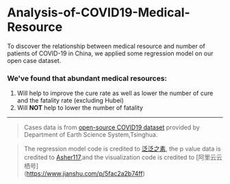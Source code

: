 # Analysis-of-COVID19-Medical-Resource


To discover the relationship between medical resource and number of patients of COVID-19 in China, we applied some regression model on our open case dataset.

### We've found that abundant medical resources:
1. Will help to improve the cure rate as well as lower the number of cure  and the fatality rate  (excluding Hubei)
2. Will **NOT** help to lower the number of fatality


--------
> Cases data is from [open-source COVID19 dataset](https://cloud.tsinghua.edu.cn/d/335fd08c06204bc49202/password：20200309) provided by Department of Earth Science System,Tsinghua. 

> The regression model code is credited to [泛泛之素](https://blog.csdn.net/tonydz0523/article/details/84591954), the p value data is credited to [Asher117](https://blog.csdn.net/Asher117/article/details/88080448),and the visualization code is credited to [阿里云云栖号]  
 (https://www.jianshu.com/p/5fac2a2b74ff)
